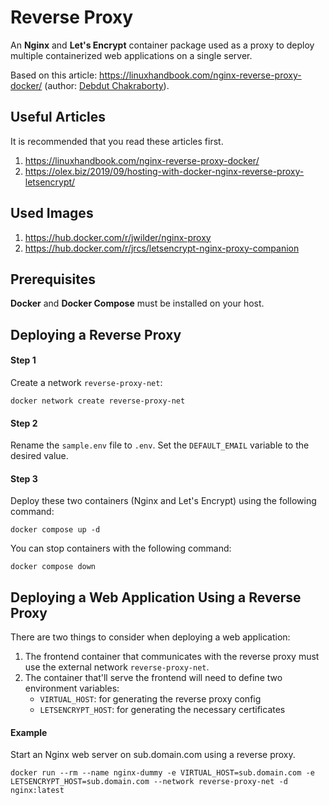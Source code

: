 # Reverse Proxy

An **Nginx** and **Let's Encrypt** container package used as a proxy to deploy multiple containerized web applications on a single server.

Based on this article: https://linuxhandbook.com/nginx-reverse-proxy-docker/ (author: [Debdut Chakraborty](https://linuxhandbook.com/author/debdut/)).

## Useful Articles
It is recommended that you read these articles first.
1. https://linuxhandbook.com/nginx-reverse-proxy-docker/
2. https://olex.biz/2019/09/hosting-with-docker-nginx-reverse-proxy-letsencrypt/

## Used Images
1. https://hub.docker.com/r/jwilder/nginx-proxy
2. https://hub.docker.com/r/jrcs/letsencrypt-nginx-proxy-companion

## Prerequisites
**Docker** and **Docker Compose** must be installed on your host.

## Deploying a Reverse Proxy

#### Step 1
Create a network `reverse-proxy-net`:
```
docker network create reverse-proxy-net
```
#### Step 2
Rename the `sample.env` file to `.env`. Set the `DEFAULT_EMAIL` variable to the desired value.
#### Step 3
Deploy these two containers (Nginx and Let's Encrypt) using the following command:
```
docker compose up -d
```
You can stop containers with the following command:
```
docker compose down
```

## Deploying a Web Application Using a Reverse Proxy
There are two things to consider when deploying a web application:
1. The frontend container that communicates with the reverse proxy must use the external network `reverse-proxy-net`.
2. The container that'll serve the frontend will need to define two environment variables:
    - `VIRTUAL_HOST`: for generating the reverse proxy config
    - `LETSENCRYPT_HOST`: for generating the necessary certificates

#### Example
Start an Nginx web server on sub.domain.com using a reverse proxy.
```
docker run --rm --name nginx-dummy -e VIRTUAL_HOST=sub.domain.com -e LETSENCRYPT_HOST=sub.domain.com --network reverse-proxy-net -d nginx:latest
```
